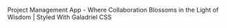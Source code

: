 Project Management App - Where Collaboration Blossoms in the Light of Wisdom | Styled With Galadriel CSS